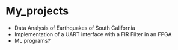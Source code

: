 # My_projects

- Data Analysis of Earthquakes of South California
- Implementation of a UART interface with a FIR Filter in an FPGA
- ML programs?
